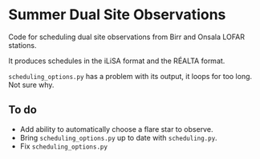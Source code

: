 # Summer Dual Site Observations
Code for scheduling dual site observations from Birr and Onsala LOFAR stations.

It produces schedules in the iLiSA format and the RÉALTA format.

 ```scheduling_options.py``` has a problem with its output, it loops for too long. Not sure why.

## To do
- Add ability to automatically choose a flare star to observe.
- Bring ```scheduling_options.py``` up to date with ```scheduling.py```.
- Fix ```scheduling_options.py```

